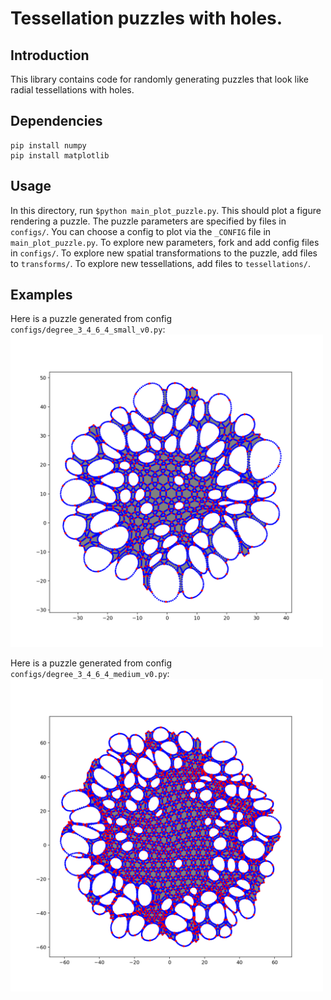 # Tessellation puzzles with holes.

## Introduction

This library contains code for randomly generating puzzles that look like radial
tessellations with holes.

## Dependencies

```
pip install numpy
pip install matplotlib
```

## Usage

In this directory, run `$python main_plot_puzzle.py`. This should plot a figure
rendering a puzzle. The puzzle parameters are specified by files in `configs/`.
You can choose a config to plot via the `_CONFIG` file in `main_plot_puzzle.py`.
To explore new parameters, fork and add config files in `configs/`. To explore
new spatial transformations to the puzzle, add files to `transforms/`. To
explore new tessellations, add files to `tessellations/`.

## Examples

Here is a puzzle generated from config `configs/degree_3_4_6_4_small_v0.py`:
<img src="readme_visuals/puzzle_small_v0.png" width="500">

Here is a puzzle generated from config `configs/degree_3_4_6_4_medium_v0.py`:
<img src="readme_visuals/puzzle_medium_v0.png" width="500">